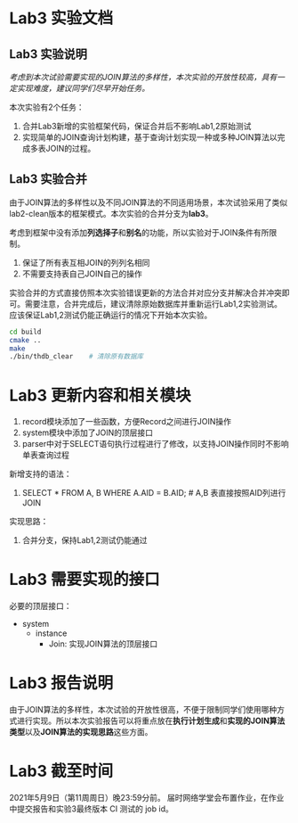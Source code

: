 # Lab3 实验文档

## Lab3 实验说明

*考虑到本次试验需要实现的JOIN算法的多样性，本次实验的开放性较高，具有一定实现难度，建议同学们尽早开始任务。*

本次实验有2个任务：
1. 合并Lab3新增的实验框架代码，保证合并后不影响Lab1,2原始测试
2. 实现简单的JOIN查询计划构建，基于查询计划实现一种或多种JOIN算法以完成多表JOIN的过程。

## Lab3 实验合并

由于JOIN算法的多样性以及不同JOIN算法的不同适用场景，本次试验采用了类似lab2-clean版本的框架模式。本次实验的合并分支为**lab3**。

考虑到框架中没有添加**列选择子**和**别名**的功能，所以实验对于JOIN条件有所限制。
1. 保证了所有表互相JOIN的列列名相同
2. 不需要支持表自己JOIN自己的操作

实验合并的方式直接仿照本次实验错误更新的方法合并对应分支并解决合并冲突即可。需要注意，合并完成后，建议清除原始数据库并重新运行Lab1,2实验测试。应该保证Lab1,2测试仍能正确运行的情况下开始本次实验。

```bash
cd build            
cmake ..
make
./bin/thdb_clear    # 清除原有数据库
```

# Lab3 更新内容和相关模块

1. record模块添加了一些函数，方便Record之间进行JOIN操作
2. system模块中添加了JOIN的顶层接口
3. parser中对于SELECT语句执行过程进行了修改，以支持JOIN操作同时不影响单表查询过程

新增支持的语法：
1. SELECT * FROM A, B WHERE A.AID = B.AID; # A,B 表直接按照AID列进行JOIN

实现思路：
1. 合并分支，保持Lab1,2测试仍能通过


# Lab3 需要实现的接口

必要的顶层接口：
- system
  - instance
    - Join: 实现JOIN算法的顶层接口

# Lab3 报告说明

由于JOIN算法的多样性，本次试验的开放性很高，不便于限制同学们使用哪种方式进行实现。所以本次实验报告可以将重点放在**执行计划生成**和**实现的JOIN算法类型**以及**JOIN算法的实现思路**这些方面。

# Lab3 截至时间

2021年5月9日（第11周周日）晚23:59分前。
届时网络学堂会布置作业，在作业中提交报告和实验3最终版本 CI 测试的 job id。